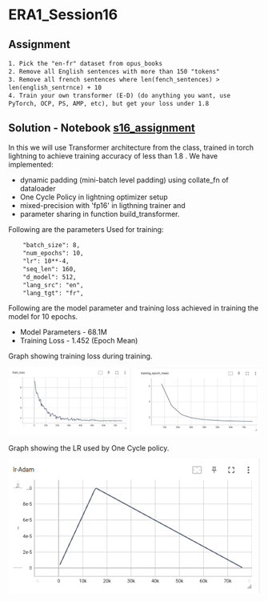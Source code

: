 # ERA1_Session16
## Assignment
    1. Pick the "en-fr" dataset from opus_books 
    2. Remove all English sentences with more than 150 "tokens" 
    3. Remove all french sentences where len(fench_sentences) > len(english_sentrnce) + 10 
    4. Train your own transformer (E-D) (do anything you want, use PyTorch, OCP, PS, AMP, etc), but get your loss under 1.8

## Solution - Notebook [s16_assignment](https://github.com/sdev2030/ERA1_Transformer_PLUS/blob/main/session16_assignment/s16_assignment.ipynb)
In this we will use Transformer architecture from the class, trained in torch lightning to achieve training accuracy of less than 1.8 . 
We have implemented:
 - dynamic padding (mini-batch level padding) using collate_fn of dataloader 
 - One Cycle Policy in lightning optimizer setup 
 - mixed-precision with 'fp16' in ligthning trainer and 
 - parameter sharing in function build_transformer.

Following are the parameters Used for training:

        "batch_size": 8,
        "num_epochs": 10,
        "lr": 10**-4,
        "seq_len": 160,
        "d_model": 512,
        "lang_src": "en",
        "lang_tgt": "fr",

Following are the model parameter and training loss achieved in training the model for 10 epochs.
- Model Parameters - 68.1M
- Training Loss - 1.452 (Epoch Mean)

Graph showing training loss during training.

![Training Loss Graph](https://github.com/sdev2030/ERA1_Transformer_PLUS/blob/main/session16_assignment/images/training_graph.png)

Graph showing the LR used by One Cycle policy.

![One Cycle Policy LR Graph](https://github.com/sdev2030/ERA1_Transformer_PLUS/blob/main/session16_assignment/images/lr_graph.png) 

